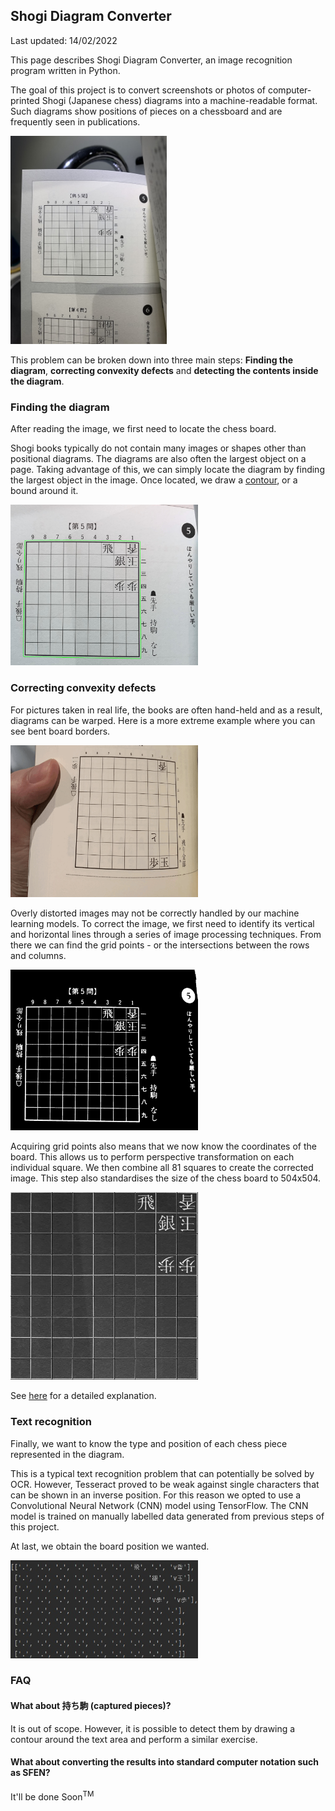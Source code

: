 ## Shogi Diagram Converter
Last updated: 14/02/2022

This page describes Shogi Diagram Converter, an image recognition program written in Python. 

The goal of this project is to convert screenshots or photos of computer-printed Shogi (Japanese chess) diagrams into a machine-readable format. Such diagrams show positions of pieces on a chessboard and are frequently seen in publications.

<img src="/static/images/IMG_6109_mini.jpg" style="max-width:250px;" />

This problem can be broken down into three main steps: **Finding the diagram**, **correcting convexity defects** and **detecting the contents inside the diagram**.

### Finding the diagram
After reading the image, we first need to locate the chess board. 

Shogi books typically do not contain many images or shapes other than positional diagrams. The diagrams are also often the largest object on a page. Taking advantage of this, we can simply locate the diagram by finding the largest object in the image. Once located, we draw a [contour](https://docs.opencv.org/3.4/d4/d73/tutorial_py_contours_begin.html), or a bound around it.

<img src="/static/images/1-img_contour.jpg" style="max-width:300px;" />

### Correcting convexity defects
For pictures taken in real life, the books are often hand-held and as a result, diagrams can be warped. Here is a more extreme example where you can see bent board borders.

<img src="/static/images/defect_example.gif" style="max-width:300px;" />

Overly distorted images may not be correctly handled by our machine learning models. To correct the image, we first need to identify its vertical and horizontal lines through a series of image processing techniques. From there we can find the grid points - or the intersections between the rows and columns.

<img src="/static/images/grid_point_example.gif" style="max-width:300px;" />

Acquiring grid points also means that we now know the coordinates of the board. This allows us to perform perspective transformation on each individual square. We then combine all 81 squares to create the corrected image. This step also standardises the size of the chess board to 504x504.

<img src="/static/images/1-img_diagram.jpg" style="max-width:300px;" />

See [here](https://stackoverflow.com/questions/10196198/how-to-remove-convexity-defects-in-a-sudoku-square) for a detailed explanation.

### Text recognition
Finally, we want to know the type and position of each chess piece represented in the diagram.

This is a typical text recognition problem that can potentially be solved by OCR. However, Tesseract proved to be weak against single characters that can be shown in an inverse position. For this reason we opted to use a Convolutional Neural Network (CNN) model using TensorFlow. The CNN model is trained on manually labelled data generated from previous steps of this project.

At last, we obtain the board position we wanted.

<img src="/static/images/1-output.jpg" style="max-width:300px;" />


### FAQ
#### What about 持ち駒 (captured pieces)?
It is out of scope. However, it is possible to detect them by drawing a contour around the text area and perform a similar exercise.

#### What about converting the results into standard computer notation such as SFEN?
It'll be done Soon<sup>TM</sup>
